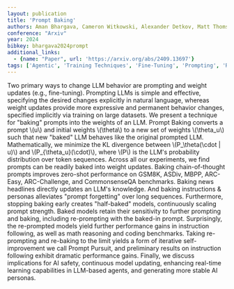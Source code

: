 ```yaml
---
layout: publication
title: 'Prompt Baking'
authors: Aman Bhargava, Cameron Witkowski, Alexander Detkov, Matt Thomson
conference: "Arxiv"
year: 2024
bibkey: bhargava2024prompt
additional_links:
  - {name: "Paper", url: 'https://arxiv.org/abs/2409.13697'}
tags: ['Agentic', 'Training Techniques', 'Fine-Tuning', 'Prompting', 'Reinforcement Learning', 'Responsible AI', 'Pretraining Methods']
---
```

Two primary ways to change LLM behavior are prompting and weight updates
(e.g., fine-tuning). Prompting LLMs is simple and effective, specifying the
desired changes explicitly in natural language, whereas weight updates provide
more expressive and permanent behavior changes, specified implicitly via
training on large datasets. We present a technique for "baking" prompts into
the weights of an LLM. Prompt Baking converts a prompt \\(u\\) and initial weights
\\(\theta\\) to a new set of weights \\(\theta_u\\) such that new "baked" LLM behaves
like the original prompted LLM. Mathematically, we minimize the KL divergence
between \\(P_\theta(\cdot | u)\\) and \\(P_\{\theta_u\}(\cdot)\\), where \\(P\\) is the LLM's
probability distribution over token sequences. Across all our experiments, we
find prompts can be readily baked into weight updates. Baking chain-of-thought
prompts improves zero-shot performance on GSM8K, ASDiv, MBPP, ARC-Easy,
ARC-Challenge, and CommonsenseQA benchmarks. Baking news headlines directly
updates an LLM's knowledge. And baking instructions & personas alleviates
"prompt forgetting" over long sequences. Furthermore, stopping baking early
creates "half-baked" models, continuously scaling prompt strength. Baked models
retain their sensitivity to further prompting and baking, including
re-prompting with the baked-in prompt. Surprisingly, the re-prompted models
yield further performance gains in instruction following, as well as math
reasoning and coding benchmarks. Taking re-prompting and re-baking to the limit
yields a form of iterative self-improvement we call Prompt Pursuit, and
preliminary results on instruction following exhibit dramatic performance
gains. Finally, we discuss implications for AI safety, continuous model
updating, enhancing real-time learning capabilities in LLM-based agents, and
generating more stable AI personas.
